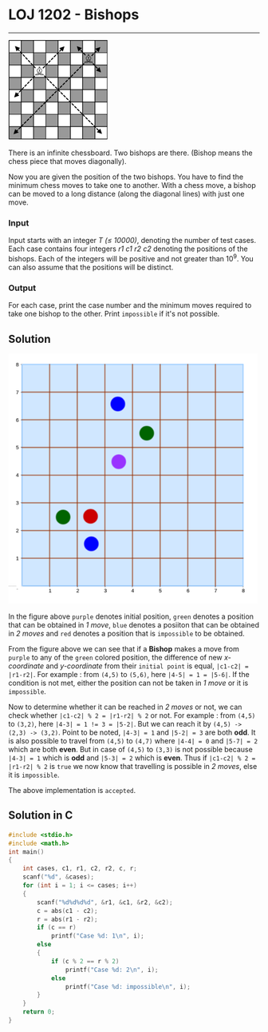 # LOJ 1202 - Bishops #
---
<img src = "1203pr.gif" width="200"></img>

There is an infinite chessboard. Two bishops are there. (Bishop means the chess piece that moves diagonally).

Now you are given the position of the two bishops. You have to find the minimum chess moves to take one to another. With a chess move, a bishop can be moved to a long distance (along the diagonal lines) with just one move.

### Input ###

Input starts with an integer _T (≤ 10000)_, denoting the number of test cases.
Each case contains four integers _r1 c1 r2 c2_ denoting the positions of the bishops. Each of the integers will be positive and not greater than 10<sup>9</sup>. You can also assume that the positions will be distinct.

### Output ###

For each case, print the case number and the minimum moves required to take one bishop to the other. Print `impossible` if it's not possible.

## Solution ##

<img src = "1202.png" width="500"></img>

In the figure above `purple` denotes initial position, `green` denotes a position that can be obtained in _1 move_, `blue` denotes a posiiton that can be obtained in _2 moves_ and `red` denotes a position that is `impossible` to be obtained.

From the figure above we can see that if a __Bishop__ makes a move from `purple` to any of the `green` colored position, the difference of new _x-coordinate_ and _y-coordinate_ from their ``initial point`` is equal, `|c1-c2| = |r1-r2|`. For example : from `(4,5)` to `(5,6)`, here `|4-5| = 1 = |5-6|`. If the condition is not met, either the position can not be taken in _1 move_ or it is `impossible`.

Now to determine whether it can be reached in _2 moves_ or not, we can check whether `|c1-c2| % 2 = |r1-r2| % 2` or not. For example : from `(4,5)` to `(3,2)`, here `|4-3| = 1 != 3 = |5-2|`. But we can reach it by `(4,5) -> (2,3) -> (3,2)`. Point to be noted, `|4-3| = 1` and `|5-2| = 3` are both __odd__. It is also possible to travel from `(4,5)` to `(4,7)` where `|4-4| = 0` and `|5-7| = 2` which are both __even__. But in case of `(4,5)` to `(3,3)` is not possible because `|4-3| = 1` which is __odd__ and `|5-3| = 2` which is __even__. Thus if `|c1-c2| % 2 = |r1-r2| % 2` is `true` we now know that travelling is possible in _2 moves_, else it is `impossible`.
 
The above implementation is `accepted`.

## Solution in C ##
```c
#include <stdio.h>
#include <math.h>
int main()
{
    int cases, c1, r1, c2, r2, c, r;
    scanf("%d", &cases);
    for (int i = 1; i <= cases; i++)
    {
        scanf("%d%d%d%d", &r1, &c1, &r2, &c2);
        c = abs(c1 - c2);
        r = abs(r1 - r2);
        if (c == r)
            printf("Case %d: 1\n", i);
        else
        {
            if (c % 2 == r % 2)
                printf("Case %d: 2\n", i);
            else
                printf("Case %d: impossible\n", i);
        }
    }
    return 0;
}
```